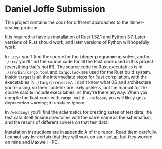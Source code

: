 # Daniel Joffe Submission

This project contains the code for different approaches to the dinner-seating problem.

It is required to have an installation of Rust 1.52.1 and Python 3.7. Later versions of Rust should work, and later versions of Python will hopefully work.

In `./py/` you'll find the source for the integer programming solver, and in `./src/` you'll find the source code for all the Rust code used in this project (everything that's not IP). The source code for Rust executables is in `./src/bin`. `Cargo.toml` and `Cargo.lock` are used for the Rust build system. Inside `target` is all the intermediate steps for Rust compilation, with the executables in `./target/release/`. I don't know what OS and architecture you're using, so then contents are likely useless, but the manual for the course said to include executables, so they're there anyway. When you compile the Rust code with `cargo build --release`, you will likely get a deprecation warning; it is safe to ignore.

In `/weddings` you'll find the schematics for creating suites of test data, the test data itself (inside directories with the same name as the schematics), and the results of different solvers on that test data.

Installation instructions are in appendix A of the report. Read them carefully. I cannot say for certain that they will work on your setup, but they worked on mine and Maxwell HPC.
